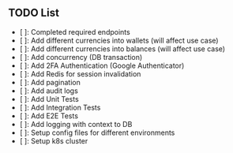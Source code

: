 ## TODO List

- [ ]: Completed required endpoints
- [ ]: Add different currencies into wallets (will affect use case)
- [ ]: Add different currencies into balances (will affect use case)
- [ ]: Add concurrency (DB transaction)
- [ ]: Add 2FA Authentication (Google Authenticator)
- [ ]: Add Redis for session invalidation
- [ ]: Add pagination
- [ ]: Add audit logs
- [ ]: Add Unit Tests
- [ ]: Add Integration Tests
- [ ]: Add E2E Tests
- [ ]: Add logging with context to DB
- [ ]: Setup config files for different environments
- [ ]: Setup k8s cluster
